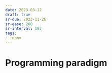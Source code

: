 ```yaml
---
date: 2023-03-12
draft: true
sr-due: 2023-11-26
sr-ease: 268
sr-interval: 193
tags:
- inbox
---
```


# Programming paradigm